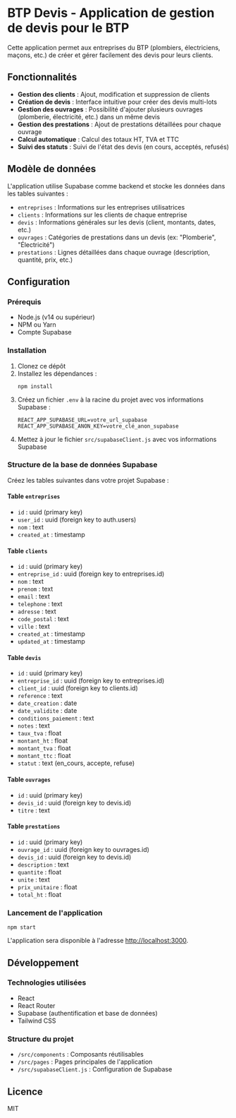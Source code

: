 # BTP Devis - Application de gestion de devis pour le BTP

Cette application permet aux entreprises du BTP (plombiers, électriciens, maçons, etc.) de créer et gérer facilement des devis pour leurs clients.

## Fonctionnalités

- **Gestion des clients** : Ajout, modification et suppression de clients
- **Création de devis** : Interface intuitive pour créer des devis multi-lots
- **Gestion des ouvrages** : Possibilité d'ajouter plusieurs ouvrages (plomberie, électricité, etc.) dans un même devis
- **Gestion des prestations** : Ajout de prestations détaillées pour chaque ouvrage
- **Calcul automatique** : Calcul des totaux HT, TVA et TTC
- **Suivi des statuts** : Suivi de l'état des devis (en cours, acceptés, refusés)

## Modèle de données

L'application utilise Supabase comme backend et stocke les données dans les tables suivantes :

- `entreprises` : Informations sur les entreprises utilisatrices
- `clients` : Informations sur les clients de chaque entreprise
- `devis` : Informations générales sur les devis (client, montants, dates, etc.)
- `ouvrages` : Catégories de prestations dans un devis (ex: "Plomberie", "Électricité")
- `prestations` : Lignes détaillées dans chaque ouvrage (description, quantité, prix, etc.)

## Configuration

### Prérequis

- Node.js (v14 ou supérieur)
- NPM ou Yarn
- Compte Supabase

### Installation

1. Clonez ce dépôt
2. Installez les dépendances :
   ```
   npm install
   ```
3. Créez un fichier `.env` à la racine du projet avec vos informations Supabase :
   ```
   REACT_APP_SUPABASE_URL=votre_url_supabase
   REACT_APP_SUPABASE_ANON_KEY=votre_clé_anon_supabase
   ```
4. Mettez à jour le fichier `src/supabaseClient.js` avec vos informations Supabase

### Structure de la base de données Supabase

Créez les tables suivantes dans votre projet Supabase :

#### Table `entreprises`

- `id` : uuid (primary key)
- `user_id` : uuid (foreign key to auth.users)
- `nom` : text
- `created_at` : timestamp

#### Table `clients`

- `id` : uuid (primary key)
- `entreprise_id` : uuid (foreign key to entreprises.id)
- `nom` : text
- `prenom` : text
- `email` : text
- `telephone` : text
- `adresse` : text
- `code_postal` : text
- `ville` : text
- `created_at` : timestamp
- `updated_at` : timestamp

#### Table `devis`

- `id` : uuid (primary key)
- `entreprise_id` : uuid (foreign key to entreprises.id)
- `client_id` : uuid (foreign key to clients.id)
- `reference` : text
- `date_creation` : date
- `date_validite` : date
- `conditions_paiement` : text
- `notes` : text
- `taux_tva` : float
- `montant_ht` : float
- `montant_tva` : float
- `montant_ttc` : float
- `statut` : text (en_cours, accepte, refuse)

#### Table `ouvrages`

- `id` : uuid (primary key)
- `devis_id` : uuid (foreign key to devis.id)
- `titre` : text

#### Table `prestations`

- `id` : uuid (primary key)
- `ouvrage_id` : uuid (foreign key to ouvrages.id)
- `devis_id` : uuid (foreign key to devis.id)
- `description` : text
- `quantite` : float
- `unite` : text
- `prix_unitaire` : float
- `total_ht` : float

### Lancement de l'application

```
npm start
```

L'application sera disponible à l'adresse [http://localhost:3000](http://localhost:3000).

## Développement

### Technologies utilisées

- React
- React Router
- Supabase (authentification et base de données)
- Tailwind CSS

### Structure du projet

- `/src/components` : Composants réutilisables
- `/src/pages` : Pages principales de l'application
- `/src/supabaseClient.js` : Configuration de Supabase

## Licence

MIT
